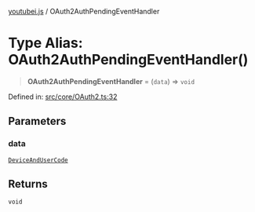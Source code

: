 [youtubei.js](../README.md) / OAuth2AuthPendingEventHandler

# Type Alias: OAuth2AuthPendingEventHandler()

> **OAuth2AuthPendingEventHandler** = (`data`) => `void`

Defined in: [src/core/OAuth2.ts:32](https://github.com/LuanRT/YouTube.js/blob/0733f60b57877f6b8b87dfd5cc6195b5085f5c09/src/core/OAuth2.ts#L32)

## Parameters

### data

[`DeviceAndUserCode`](DeviceAndUserCode.md)

## Returns

`void`
